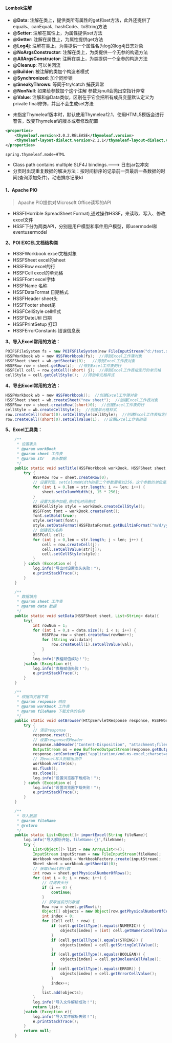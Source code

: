 #### **Lombok注解**

+ @**Data**: 注解在类上，提供类所有属性的get和set方法，此外还提供了equals、canEqual、hashCode、toString方法
+ @**Setter**: 注解在属性上，为属性提供set方法
+ @**Getter**: 注解在属性上，为属性提供get方法
+ @**Log4j**: 注解在类上，为类提供一个属性名为log的log4j日志对象
+ @**NoArgsConstructor**: 注解在类上，为类提供一个无参的构造方法
+ @**AllArgsConstructor**: 注解在类上，为类提供一个全参的构造方法
+ @**Cleanup**: 可以关闭流
+ @**Builder**: 被注解的类加个构造者模式
+ @**Synchronized**: 加个同步锁
+ @**SneakyThrows**: 等同于try/catch 捕获异常
+ @**NonNull**: 如果给参数加个这个注解 参数为null会抛出空指针异常
+ @**Value**: 注解和@Data类似，区别在于它会把所有成员变量默认定义为private final修饰，并且不会生成set方法

* 未指定Thymeleaf版本时，默认使用Thymeleaf2.1，使用HTML5模版会进行警告，改变Thymeleaf的版本或者修改配置
```xml
<properties>
    <thymeleaf.version>3.0.2.RELEASE</thymeleaf.version>
    <thymeleaf-layout-dialect.version>2.1.1</thymeleaf-layout-dialect.version>
</properties>
```
```properties
spring.thymeleaf.mode=HTML
```
* Class path contains multiple SLF4J bindings.---> 日志jar包冲突
* 分页时出现重复数据的解决方法：按时间排序的记录前一页最后一条数据的时间(查询添加条件)，动态排序记录Id


#### **1、Apache PIO**

> Apache PIO提供对Microsoft Office读写的API

+ HSSF(Horrible SpreadSheet Format),通过操作HSSF，来读取、写入、修改excel文件
+ HSSF下分为两类API，分别是用户模型和事件用户模型，即usermodel和eventusermodel

**2、POI EXCEL文档结构类**

+ HSSFWorkbook          excel文档对象
+ HSSFSheet             excel的sheet
+ HSSFRow               excel的行
+ HSSFCell              excel的单元格 
+ HSSFFont              excel字体
+ HSSFName              名称 
+ HSSFDataFormat        日期格式
+ HSSFHeader            sheet头
+ HSSFFooter            sheet尾
+ HSSFCellStyle         cell样式
+ HSSFDateUtil          日期
+ HSSFPrintSetup        打印
+ HSSFErrorConstants    错误信息表

**3、导入Excel常用的方法：**

```java
POIFSFileSystem fs = new POIFSFileSystem(new FileInputStream("d:/test.xls"));    
HSSFWorkbook wb = new HSSFWorkbook(fs);  //得到Excel工作簿对象   
HSSFSheet sheet = wb.getSheetAt(0);   //得到Excel工作表对象   
HSSFRow row = sheet.getRow(i);  //得到Excel工作表的行   
HSSFCell cell = row.getCell((short) j);  //得到Excel工作表指定行的单元格 
cellStyle = cell.getCellStyle();  //得到单元格样式  
```

**4、导出Excel常用的方法：**

```java
HSSFWorkbook wb = new HSSFWorkbook();  //创建Excel工作簿对象   
HSSFSheet sheet = wb.createSheet("new sheet");  //创建Excel工作表对象     
HSSFRow row = sheet.createRow((short)0);  //创建Excel工作表的行   
cellStyle = wb.createCellStyle();  //创建单元格样式   
row.createCell((short)0).setCellStyle(cellStyle);  //创建Excel工作表指定行的单元格   
row.createCell((short)0).setCellValue(1);  //设置Excel工作表的值 
```

**5、Excel工具类：**

```java
    /**
     * 设置表头
     * @param workBook
     * @param sheet 工作表
     * @param str   表头数据
     */
    public static void setTitle(HSSFWorkbook workBook, HSSFSheet sheet, String[] str){
        try {
            HSSFRow row = sheet.createRow(0);
            // 设置列宽，setColumnWidth的第二个参数要乘以256，这个参数的单位是1/256个字符宽度
            for (int i = 0,len = str.length; i <= len; i++) {
                sheet.setColumnWidth(i, 15 * 256);
            }
            // 设置为居中加粗,格式化时间格式
            HSSFCellStyle style = workBook.createCellStyle();
            HSSFFont font = workBook.createFont();
            font.setBold(true);
            style.setFont(font);
            style.setDataFormat(HSSFDataFormat.getBuiltinFormat("m/d/yy h:mm"));
            // 创建表头名称
            HSSFCell cell;
            for (int j = 0,len = str.length; j < len; j++) {
                cell = row.createCell(j);
                cell.setCellValue(str[j]);
                cell.setCellStyle(style);
            }
        } catch (Exception e) {
            log.info("导出时设置表头失败！");
            e.printStackTrace();
        }
    }
```

```java
    /**
     * 数据填充
     * @param sheet 工作表
     * @param data 数据
     */
    public static void setData(HSSFSheet sheet, List<String> data){
        try{
            int rowNum = 1;
            for (int i = 0,s = data.size(); i < s; i++) {
                HSSFRow row = sheet.createRow(rowNum++);
                for (String val:data){
                    row.createCell(i).setCellValue(val);
                }
            }
            log.info("表格赋值成功！");
        }catch (Exception e){
            log.info("表格赋值失败！");
            e.printStackTrace();
        }
    }
```

```java
    /**
     * 根据浏览器下载
     * @param response 响应
     * @param workbook 工作表
     * @param fileName 下载文件的名称
     */
    public static void setBrowser(HttpServletResponse response, HSSFWorkbook workbook, String fileName){
        try {
            // 清空response
            response.reset();
            // 设置response的Header
            response.addHeader("Content-Disposition", "attachment;filename=" + fileName);
            OutputStream os = new BufferedOutputStream(response.getOutputStream());
            response.setContentType("application/vnd.ms-excel;charset=gb2312");
            // 将excel写入到输出流中
            workbook.write(os);
            os.flush();
            os.close();
            log.info("设置浏览器下载成功！");
        } catch (Exception e) {
            log.info("设置浏览器下载失败！");
            e.printStackTrace();
        }
    }
```

```java
    /**
     * 导入数据
     * @param fileName
     * @return
     */
    public static List<Object[]> importExcel(String fileName){
        log.info("导入解析开始，fileName:{}",fileName);
        try {
            List<Object[]> list = new ArrayList<>();
            InputStream inputStream = new FileInputStream(fileName);
            Workbook workbook = WorkbookFactory.create(inputStream);
            Sheet sheet = workbook.getSheetAt(0);
            // 获取sheet的行数
            int rows = sheet.getPhysicalNumberOfRows();
            for (int i = 0; i < rows; i++) {
                // 过滤表头行
                if (i == 0) {
                    continue;
                }
                // 获取当前行的数据
                Row row = sheet.getRow(i);
                Object[] objects = new Object[row.getPhysicalNumberOfCells()];
                int index = 0;
                for (Cell cell : row) {
                    if (cell.getCellType().equals(NUMERIC)) {
                        objects[index] = (int) cell.getNumericCellValue();
                    }
                    if (cell.getCellType().equals(STRING)) {
                        objects[index] = cell.getStringCellValue();
                    }
                    if (cell.getCellType().equals(BOOLEAN)) {
                        objects[index] = cell.getBooleanCellValue();
                    }
                    if (cell.getCellType().equals(ERROR)) {
                        objects[index] = cell.getErrorCellValue();
                    }
                    index++;
                }
                list.add(objects);
            }
            log.info("导入文件解析成功！");
            return list;
        }catch (Exception e){
            log.info("导入文件解析失败！");
            e.printStackTrace();
        }
        return null;
    }
```










































